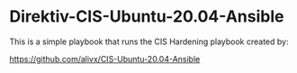 # Direktiv-CIS-Ubuntu-20.04-Ansible

This is a simple playbook that runs the CIS Hardening playbook created by: 

https://github.com/alivx/CIS-Ubuntu-20.04-Ansible
